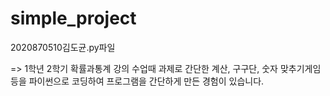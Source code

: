 # simple_project
2020870510김도균.py파일


  => 1학년 2학기 확률과통계 강의 수업때 과제로 간단한 계산, 구구단, 숫자 맞추기게임등을 파이썬으로 코딩하여 프로그램을 간단하게 만든 경험이 있습니다.
